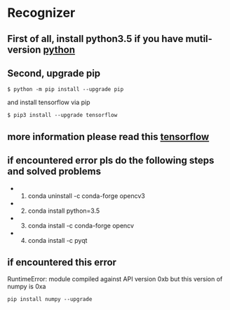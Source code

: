 # Recognizer

## First of all, install python3.5 if you have mutil-version [python](https://www.python.org/downloads/release/python-350/)

## Second, upgrade pip 

```
$ python -m pip install --upgrade pip
```

and install tensorflow via pip

```
$ pip3 install --upgrade tensorflow
```

## more information please read this [tensorflow](https://github.com/tensorflow/tensorflow)


## if encountered error pls do the following steps and solved problems
* 1. conda uninstall -c conda-forge opencv3
* 2. conda install python=3.5
* 3. conda install -c conda-forge opencv
* 4. conda install -c pyqt

## if encountered this error 
RuntimeError: module compiled against API version 0xb but this version of numpy is 0xa

```
pip install numpy --upgrade
```

